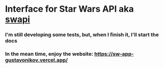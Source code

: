 # Interface for Star Wars API aka [swapi](https://swapi.dev/)

### I'm still developing some tests, but, when I finish it, I'll start the docs

### In the mean time, enjoy the website: <https://sw-app-gustavonikov.vercel.app/>
